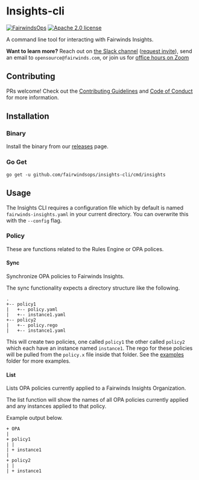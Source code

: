 # Insights-cli

[![FairwindsOps](https://circleci.com/gh/FairwindsOps/insights-cli.svg?style=svg)](https://circleci.com/gh/FairwindsOps/insights-cli)
[![Apache 2.0 license](https://img.shields.io/badge/license-Apache2-brightgreen.svg)](https://opensource.org/licenses/Apache-2.0)

A command line tool for interacting with Fairwinds Insights.

**Want to learn more?** Reach out on [the Slack channel](https://fairwindscommunity.slack.com/messages/fairwinds-insights) ([request invite](https://join.slack.com/t/fairwindscommunity/shared_invite/zt-e3c6vj4l-3lIH6dvKqzWII5fSSFDi1g)), send an email to `opensource@fairwinds.com`, or join us for [office hours on Zoom](https://fairwindscommunity.slack.com/messages/office-hours)


## Contributing

PRs welcome! Check out the [Contributing Guidelines](CONTRIBUTING.md) and
[Code of Conduct](CODE_OF_CONDUCT.md) for more information.

## Installation

### Binary

Install the binary from our [releases](https://github.com/FairwindsOps/insights-cli/releases) page.

### Go Get

```
go get -u github.com/fairwindsops/insights-cli/cmd/insights
```

## Usage

The Insights CLI requires a configuration file which by default is named `fairwinds-insights.yaml` in your current directory. You can overwrite this with the `--config` flag.

### Policy

These are functions related to the Rules Engine or OPA polices.

#### Sync

Synchronize OPA policies to Fairwinds Insights.

The sync functionality expects a directory structure like the following.

```
.
+-- policy1
|   +-- policy.yaml
|   +-- instance1.yaml
+-- policy2
|   +-- policy.rego
|   +-- instance1.yaml
```

This will create two policies, one called `policy1` the other called `policy2` which each have an instance named `instance1`. The rego for these policies will be pulled from the `policy.x` file inside that folder. See the [examples](https://github.com/FairwindsOps/insights-plugins/tree/master/plugins/opa/examples) folder for more examples.

#### List

Lists OPA policies currently applied to a Fairwinds Insights Organization.

The list function will show the names of all OPA policies currently applied and any instances applied to that policy.

Example output below.

```
+ OPA
|
+ policy1
| |
| + instance1
|
+ policy2
| |
| + instance1
```
